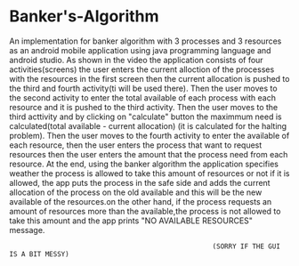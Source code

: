 # Banker's-Algorithm
   An implementation for banker algorithm with 3 processes and 3 resources as an android mobile application using java programming language 
and android studio.
   As shown in the video the application consists of four activities(screens) the user enters the current alloction of the processes with 
the resources in the first screen then the current allocation is pushed to the third and fourth activity(ti will be used there).
   Then the user moves to the second activity to enter the total available of each process with each resource and it is pushed to the third
activity.
   Then the user moves to the third acttivity and by clicking on "calculate" button the maximmum need is calculated(total available - current 
allocation) (it is calculated for the halting problem).
   Then the user moves to the fourth activity to enter the available of each resource, then the user enters the process that want to request
resources then the user enters the amount that the process need from each resource.
   At the end, using the banker algorithm the application specifies weather the process is allowed to take this amount of resources or not if
it is allowed, the app puts the process in the safe side and adds the current allocation of the process on the old available and this will be
the new available of the resources.on the other hand, if the process requests an amount of resources more than the available,the process is 
not allowed to take this amount and the app prints "NO AVAILABLE RESOURCES" message.

                   
                                                       (SORRY IF THE GUI IS A BIT MESSY)
